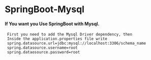 # SpringBoot-Mysql
#### If You want you Use SpringBoot with Mysql.
     First you need to add the Mysql Driver dependency, then 
     Inside the application.properties file write 
     spring.datasource.url=jdbc:mysql://localhost:3306/schema_name
     spring.datasource.username=root
     spring.dataosource.password=root
     
